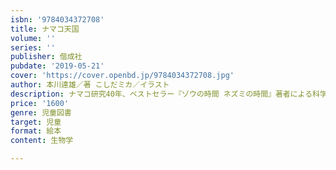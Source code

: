 ```yaml
---
isbn: '9784034372708'
title: ナマコ天国
volume: ''
series: ''
publisher: 偕成社
pubdate: '2019-05-21'
cover: 'https://cover.openbd.jp/9784034372708.jpg'
author: 本川達雄／著 こしだミカ／イラスト
description: ナマコ研究40年、ベストセラー『ゾウの時間 ネズミの時間』著者による科学絵本。奇想天外、でも奥深い、ナマコの秘密を徹底解剖！
price: '1600'
genre: 児童図書
target: 児童
format: 絵本
content: 生物学

---
```

